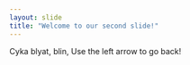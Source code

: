 ```yaml
---
layout: slide
title: "Welcome to our second slide!"
---
```

Cyka blyat, blin, 
Use the left arrow to go back!
